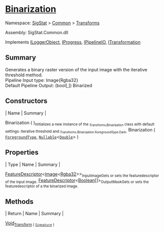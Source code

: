 # [Binarization](./Binarization.md)

Namespace: [SigStat]() > [Common](./../README.md) > [Transforms](./README.md)

Assembly: SigStat.Common.dll

Implements [ILoggerObject](./../ILoggerObject.md), [IProgress](./../Helpers/IProgress.md), [IPipelineIO](./../Pipeline/IPipelineIO.md), [ITransformation](./../ITransformation.md)

## Summary
Generates a binary raster version of the input image with the iterative threshold method.  <br>Pipeline Input type: Image{Rgba32}<br>Default Pipeline Output: (bool[,]) Binarized

## Constructors

| Name | Summary | 

Binarization (  )<sub>Initializes a new instance of the [<sub>Transforms.Binarization</sub>](https://github.com/hargitomi97/sigstat/blob/master/docs/md/SigStat/Common/Transforms/Binarization.md) class with default settings: Iterative threshold and [<sub>Transforms.Binarization.ForegroundType.Dark</sub>](https://github.com/hargitomi97/sigstat/blob/master/docs/md/.md).</sub>
Binarization ( [`ForegroundType`](./Binarization.md), [`Nullable`](https://docs.microsoft.com/en-us/dotnet/api/System.Nullable-1)\<[`Double`](https://docs.microsoft.com/en-us/dotnet/api/System.Double)> )<sub></sub>


## Properties

| Type | Name | Summary | 

[FeatureDescriptor](./../FeatureDescriptor-1.md)\<[Image](./Binarization.md)\<[Rgba32](./Binarization.md)>><sub>InputImage</sub><sub>Gets or sets the featuredescriptor of the input image.</sub>
[FeatureDescriptor](./../FeatureDescriptor-1.md)\<[Boolean](https://docs.microsoft.com/en-us/dotnet/api/System.Boolean)[]><sub>OutputMask</sub><sub>Gets or sets the featuredescriptor of a the binarized image.</sub>


## Methods

| Return | Name | Summary | 

[Void](https://docs.microsoft.com/en-us/dotnet/api/System.Void)<sub>[Transform](./Methods/Binarization-100663642.md) ( [`Signature`](./../Signature.md) )</sub><sub></sub>



